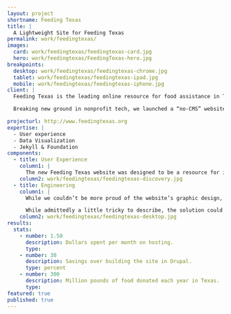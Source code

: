 ```yaml
---
layout: project
shortname: Feeding Texas
title: |
  A Lightweight Site for Feeding Texas
permalink: work/feedingtexas/
images:
  card: work/feedingtexas/feedingtexas-card.jpg
  hero: work/feedingtexas/FeedingTexas-hero.jpg
breakpoints:
  desktop: work/feedingtexas/feedingtexas-chrome.jpg
  tablet: work/feedingtexas/feedingtexas-ipad.jpg
  mobile: work/feedingtexas/feedingtexas-iphone.jpg
client: |
  Feeding Texas is the leading online resource for food assistance in Texas, bringing together and supporting over 20 local food banks across the state. Despite its ambitious mandate and broad reach, the organization’s communications team is small. Their time and resources are limited. Consequently, they need the most lightweight, “no fuss no muss” website possible.

  Breaking new ground in nonprofit tech, we launched a “no-CMS” website for Feeding Texas built on top of Jekyll and Foundation.

projecturl: http://www.feedingtexas.org
expertise: |
  - User experience
  - Data Visualization
  - Jekyll & Foundation
components:
  - title: User Experience
    column1: |
      The new Feeding Texas website was designed to be a resource for individuals and families seeking food assistance. With this in mind, we created an easy-to-use, highly-visual site. Key to its usability, the site features a zip code lookup tool and mapping interface that allows site visitors to find their local food bank and look up statistics about hunger at a glance in their county.
    column2: work/feedingtexas/feedingtexas-discovery.jpg
  - title: Engineering
    column1: |
      While we couldn’t be more proud of the website’s graphic design, the engineering that powers the new site is where the true innovation lies. Jettisoning the traditional “content management system,” the website is built on top of a static website generator. Leveraging Jekyll, GitHub and Travis CI, content managers at Feeding Texas simply create and edit content in a text editor on their desktop, and then save this content to a repository online, where the website then publishes it.

      While admittedly a little tricky to describe, the solution could not be simpler to manage. It was less expensive to build than a Drupal website, requires no security updates, and costs just pennies a day to host.
    column2: work/feedingtexas/feedingtexas-desktop.jpg
results:
  stats:
    - number: 1.50
      description: Dollars spent per month on hosting.
      type:
    - number: 30
      description: Savings over building the site in Drupal.
      type: percent
    - number: 300
      description: Million pounds of food donated each year in Texas.
      type:
featured: true
published: true
---
```

